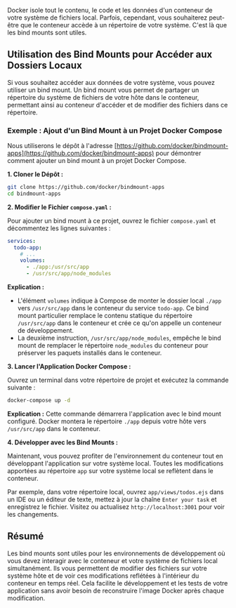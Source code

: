 Docker isole tout le contenu, le code et les données d'un conteneur de votre
système de fichiers local. Parfois, cependant, vous souhaiterez peut-être que le
conteneur accède à un répertoire de votre système. C'est là que les bind mounts
sont utiles.

## Utilisation des Bind Mounts pour Accéder aux Dossiers Locaux

Si vous souhaitez accéder aux données de votre système, vous pouvez utiliser un
bind mount. Un bind mount vous permet de partager un répertoire du système de
fichiers de votre hôte dans le conteneur, permettant ainsi au conteneur
d'accéder et de modifier des fichiers dans ce répertoire.

### Exemple : Ajout d'un Bind Mount à un Projet Docker Compose

Nous utiliserons le dépôt à l'adresse
[https://github.com/docker/bindmount-apps](https://github.com/docker/bindmount-apps)
pour démontrer comment ajouter un bind mount à un projet Docker Compose.

**1. Cloner le Dépôt :**

```bash
git clone https://github.com/docker/bindmount-apps
cd bindmount-apps
```

**2. Modifier le Fichier `compose.yaml` :**

Pour ajouter un bind mount à ce projet, ouvrez le fichier `compose.yaml` et
décommentez les lignes suivantes :

```yaml
services:
  todo-app:
    # ...
    volumes:
      - ./app:/usr/src/app
      - /usr/src/app/node_modules
```

**Explication :**

- L'élément `volumes` indique à Compose de monter le dossier local `./app` vers
  `/usr/src/app` dans le conteneur du service `todo-app`. Ce bind mount
  particulier remplace le contenu statique du répertoire `/usr/src/app` dans le
  conteneur et crée ce qu'on appelle un conteneur de développement.
- La deuxième instruction, `/usr/src/app/node_modules`, empêche le bind mount de
  remplacer le répertoire `node_modules` du conteneur pour préserver les paquets
  installés dans le conteneur.

**3. Lancer l'Application Docker Compose :**

Ouvrez un terminal dans votre répertoire de projet et exécutez la commande
suivante :

```bash
docker-compose up -d
```

**Explication :** Cette commande démarrera l'application avec le bind mount
configuré. Docker montera le répertoire `./app` depuis votre hôte vers
`/usr/src/app` dans le conteneur.

**4. Développer avec les Bind Mounts :**

Maintenant, vous pouvez profiter de l'environnement du conteneur tout en
développant l'application sur votre système local. Toutes les modifications
apportées au répertoire `app` sur votre système local se reflètent dans le
conteneur.

Par exemple, dans votre répertoire local, ouvrez `app/views/todos.ejs` dans un
IDE ou un éditeur de texte, mettez à jour la chaîne `Enter your task` et
enregistrez le fichier. Visitez ou actualisez `http://localhost:3001` pour voir
les changements.

## Résumé

Les bind mounts sont utiles pour les environnements de développement où vous
devez interagir avec le conteneur et votre système de fichiers local
simultanément. Ils vous permettent de modifier des fichiers sur votre système
hôte et de voir ces modifications reflétées à l'intérieur du conteneur en temps
réel. Cela facilite le développement et les tests de votre application sans
avoir besoin de reconstruire l'image Docker après chaque modification.
